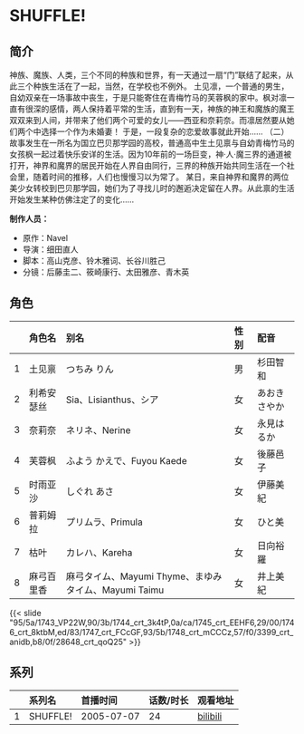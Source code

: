 # SHUFFLE!


## 简介

神族、魔族、人类，三个不同的种族和世界，有一天通过一扇“门”联结了起来，从此三个种族生活在了一起，当然，在学校也不例外。
土见凛，一个普通的男生，自幼双亲在一场事故中丧生，于是只能寄住在青梅竹马的芙蓉枫的家中。枫对凛一直有很深的感情，两人保持着平常的生活，直到有一天，神族的神王和魔族的魔王双双来到人间，并带来了他们两个可爱的女儿——西亚和奈莉奈。而凛居然要从她们两个中选择一个作为未婚妻！
于是，一段复杂的恋爱故事就此开始……
（二）故事发生在一所名为国立巴贝那学园的高校，普通高中生土见禀与自幼青梅竹马的女孩枫一起过着快乐安详的生活。因为10年前的一场巨变，神·人·魔三界的通道被打开，神界和魔界的居民开始在人界自由同行，三界的种族开始共同生活在一个社会里，随着时间的推移，人们也慢慢习以为常了。
某日，来自神界和魔界的两位美少女转校到巴贝那学园，她们为了寻找儿时的邂逅决定留在人界。从此禀的生活开始发生某种仿佛注定了的变化……


**制作人员：**
- 原作：Navel
- 导演：细田直人
- 脚本：高山克彦、铃木雅词、长谷川胜己
- 分镜：后藤圭二、筱崎康行、太田雅彦、青木英

## 角色

|     |   角色名   |   别名  | 性别 |  配音  |
|:--- |:------  |:----      |:---  |:--   |
| 1 | 土见禀 | つちみ りん | 男 | 杉田智和 |
| 2 | 利希安瑟丝 | Sia、Lisianthus、シア | 女 | あおきさやか |
| 3 | 奈莉奈 | ネリネ、Nerine | 女 | 永見はるか |
| 4 | 芙蓉枫 | ふよう かえで、Fuyou Kaede | 女 | 後藤邑子 |
| 5 | 时雨亚沙 | しぐれ あさ | 女 | 伊藤美紀 |
| 6 | 普莉姆拉 | プリムラ、Primula | 女 | ひと美 |
| 7 | 枯叶 | カレハ、Kareha | 女 | 日向裕羅 |
| 8 | 麻弓百里香 | 麻弓タイム、Mayumi Thyme、まゆみ タイム、Mayumi Taimu | 女 | 井上美紀 |

{{< slide "95/5a/1743_VP22W,90/3b/1744_crt_3k4tP,0a/ca/1745_crt_EEHF6,29/00/1746_crt_8ktbM,ed/83/1747_crt_FCcGF,93/5b/1748_crt_mCCCz,57/f0/3399_crt_anidb,b8/0f/28648_crt_qoQ25" >}}

## 系列

|     |   系列名   |   首播时间  | 话数/时长  | 观看地址 |
|:---  |:------    |:----      |:---       |:---  |
| 1 | SHUFFLE! | 2005-07-07 | 24 | [bilibili](https://www.bilibili.com/bangumi/play/ss3319)  |



